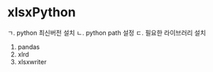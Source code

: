# xlsxPython
ㄱ. python 최신버전 설치
ㄴ. python path 설정
ㄷ. 필요한 라이브러리 설치
   1. pandas
   2. xlrd
   3. xlsxwriter

